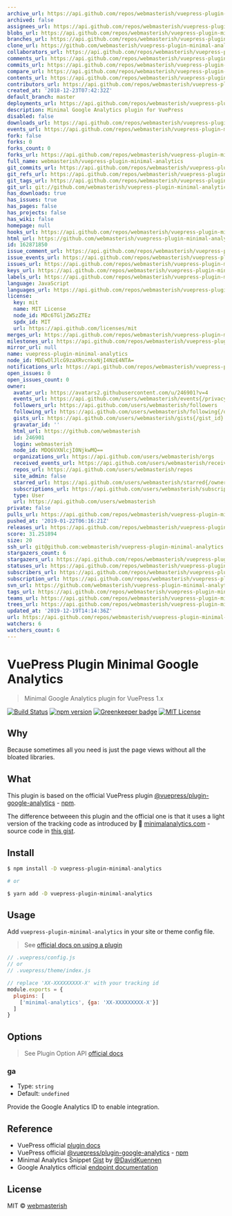 ```yaml
---
archive_url: https://api.github.com/repos/webmasterish/vuepress-plugin-minimal-analytics/{archive_format}{/ref}
archived: false
assignees_url: https://api.github.com/repos/webmasterish/vuepress-plugin-minimal-analytics/assignees{/user}
blobs_url: https://api.github.com/repos/webmasterish/vuepress-plugin-minimal-analytics/git/blobs{/sha}
branches_url: https://api.github.com/repos/webmasterish/vuepress-plugin-minimal-analytics/branches{/branch}
clone_url: https://github.com/webmasterish/vuepress-plugin-minimal-analytics.git
collaborators_url: https://api.github.com/repos/webmasterish/vuepress-plugin-minimal-analytics/collaborators{/collaborator}
comments_url: https://api.github.com/repos/webmasterish/vuepress-plugin-minimal-analytics/comments{/number}
commits_url: https://api.github.com/repos/webmasterish/vuepress-plugin-minimal-analytics/commits{/sha}
compare_url: https://api.github.com/repos/webmasterish/vuepress-plugin-minimal-analytics/compare/{base}...{head}
contents_url: https://api.github.com/repos/webmasterish/vuepress-plugin-minimal-analytics/contents/{+path}
contributors_url: https://api.github.com/repos/webmasterish/vuepress-plugin-minimal-analytics/contributors
created_at: '2018-12-23T07:42:32Z'
default_branch: master
deployments_url: https://api.github.com/repos/webmasterish/vuepress-plugin-minimal-analytics/deployments
description: Minimal Google Analytics plugin for VuePress
disabled: false
downloads_url: https://api.github.com/repos/webmasterish/vuepress-plugin-minimal-analytics/downloads
events_url: https://api.github.com/repos/webmasterish/vuepress-plugin-minimal-analytics/events
fork: false
forks: 0
forks_count: 0
forks_url: https://api.github.com/repos/webmasterish/vuepress-plugin-minimal-analytics/forks
full_name: webmasterish/vuepress-plugin-minimal-analytics
git_commits_url: https://api.github.com/repos/webmasterish/vuepress-plugin-minimal-analytics/git/commits{/sha}
git_refs_url: https://api.github.com/repos/webmasterish/vuepress-plugin-minimal-analytics/git/refs{/sha}
git_tags_url: https://api.github.com/repos/webmasterish/vuepress-plugin-minimal-analytics/git/tags{/sha}
git_url: git://github.com/webmasterish/vuepress-plugin-minimal-analytics.git
has_downloads: true
has_issues: true
has_pages: false
has_projects: false
has_wiki: false
homepage: null
hooks_url: https://api.github.com/repos/webmasterish/vuepress-plugin-minimal-analytics/hooks
html_url: https://github.com/webmasterish/vuepress-plugin-minimal-analytics
id: 162871850
issue_comment_url: https://api.github.com/repos/webmasterish/vuepress-plugin-minimal-analytics/issues/comments{/number}
issue_events_url: https://api.github.com/repos/webmasterish/vuepress-plugin-minimal-analytics/issues/events{/number}
issues_url: https://api.github.com/repos/webmasterish/vuepress-plugin-minimal-analytics/issues{/number}
keys_url: https://api.github.com/repos/webmasterish/vuepress-plugin-minimal-analytics/keys{/key_id}
labels_url: https://api.github.com/repos/webmasterish/vuepress-plugin-minimal-analytics/labels{/name}
language: JavaScript
languages_url: https://api.github.com/repos/webmasterish/vuepress-plugin-minimal-analytics/languages
license:
  key: mit
  name: MIT License
  node_id: MDc6TGljZW5zZTEz
  spdx_id: MIT
  url: https://api.github.com/licenses/mit
merges_url: https://api.github.com/repos/webmasterish/vuepress-plugin-minimal-analytics/merges
milestones_url: https://api.github.com/repos/webmasterish/vuepress-plugin-minimal-analytics/milestones{/number}
mirror_url: null
name: vuepress-plugin-minimal-analytics
node_id: MDEwOlJlcG9zaXRvcnkxNjI4NzE4NTA=
notifications_url: https://api.github.com/repos/webmasterish/vuepress-plugin-minimal-analytics/notifications{?since,all,participating}
open_issues: 0
open_issues_count: 0
owner:
  avatar_url: https://avatars2.githubusercontent.com/u/246901?v=4
  events_url: https://api.github.com/users/webmasterish/events{/privacy}
  followers_url: https://api.github.com/users/webmasterish/followers
  following_url: https://api.github.com/users/webmasterish/following{/other_user}
  gists_url: https://api.github.com/users/webmasterish/gists{/gist_id}
  gravatar_id: ''
  html_url: https://github.com/webmasterish
  id: 246901
  login: webmasterish
  node_id: MDQ6VXNlcjI0NjkwMQ==
  organizations_url: https://api.github.com/users/webmasterish/orgs
  received_events_url: https://api.github.com/users/webmasterish/received_events
  repos_url: https://api.github.com/users/webmasterish/repos
  site_admin: false
  starred_url: https://api.github.com/users/webmasterish/starred{/owner}{/repo}
  subscriptions_url: https://api.github.com/users/webmasterish/subscriptions
  type: User
  url: https://api.github.com/users/webmasterish
private: false
pulls_url: https://api.github.com/repos/webmasterish/vuepress-plugin-minimal-analytics/pulls{/number}
pushed_at: '2019-01-22T06:16:21Z'
releases_url: https://api.github.com/repos/webmasterish/vuepress-plugin-minimal-analytics/releases{/id}
score: 31.251894
size: 20
ssh_url: git@github.com:webmasterish/vuepress-plugin-minimal-analytics.git
stargazers_count: 6
stargazers_url: https://api.github.com/repos/webmasterish/vuepress-plugin-minimal-analytics/stargazers
statuses_url: https://api.github.com/repos/webmasterish/vuepress-plugin-minimal-analytics/statuses/{sha}
subscribers_url: https://api.github.com/repos/webmasterish/vuepress-plugin-minimal-analytics/subscribers
subscription_url: https://api.github.com/repos/webmasterish/vuepress-plugin-minimal-analytics/subscription
svn_url: https://github.com/webmasterish/vuepress-plugin-minimal-analytics
tags_url: https://api.github.com/repos/webmasterish/vuepress-plugin-minimal-analytics/tags
teams_url: https://api.github.com/repos/webmasterish/vuepress-plugin-minimal-analytics/teams
trees_url: https://api.github.com/repos/webmasterish/vuepress-plugin-minimal-analytics/git/trees{/sha}
updated_at: '2019-12-19T14:14:36Z'
url: https://api.github.com/repos/webmasterish/vuepress-plugin-minimal-analytics
watchers: 6
watchers_count: 6
---
```


# VuePress Plugin Minimal Google Analytics

> Minimal Google Analytics plugin for VuePress 1.x

[![Build Status](https://img.shields.io/travis/webmasterish/vuepress-plugin-minimal-analytics/master.svg?style=flat-square)](https://travis-ci.org/webmasterish/vuepress-plugin-minimal-analytics)
[![npm version](https://img.shields.io/npm/v/vuepress-plugin-minimal-analytics.svg?style=flat-square)](http://npm.im/vuepress-plugin-minimal-analytics)
[![Greenkeeper badge](https://badges.greenkeeper.io/webmasterish/vuepress-plugin-minimal-analytics.svg?style=flat-square)](https://greenkeeper.io/)
[![MIT License](https://img.shields.io/npm/l/express.svg?style=flat-square)](http://opensource.org/licenses/MIT)


## Why

Because sometimes all you need is just the page views
without all the bloated libraries.


## What

This plugin is based on the official VuePress plugin  [@vuepress/plugin-google-analytics](https://github.com/vuejs/vuepress/tree/master/packages/%40vuepress/plugin-google-analytics) - [npm](https://www.npmjs.com/package/@vuepress/plugin-google-analytics).

The difference betweeen this plugin and the official one is that it uses a light
version of the tracking code as introduced
by 🌱 [minimalanalytics.com](https://minimalanalytics.com/) - source code in [this gist](https://gist.github.com/DavidKuennen/443121e692175d6fc145e1efb0284ec9).


## Install


```sh
$ npm install -D vuepress-plugin-minimal-analytics

# or

$ yarn add -D vuepress-plugin-minimal-analytics
```


## Usage

Add `vuepress-plugin-minimal-analytics` in your site or theme config file.

> See [official docs on using a plugin](https://vuepress.vuejs.org/plugin/using-a-plugin.html)


```js
// .vuepress/config.js
// or
// .vuepress/theme/index.js

// replace 'XX-XXXXXXXXX-X' with your tracking id
module.exports = {
  plugins: [
    ['minimal-analytics', {ga: 'XX-XXXXXXXXX-X'}]
  ]
}
```


## Options

> See Plugin Option API [official docs](https://vuepress.vuejs.org/plugin/option-api.html)

### ga

- Type: `string`
- Default: `undefined`

Provide the Google Analytics ID to enable integration.


## Reference

- VuePress official [plugin docs](https://vuepress.vuejs.org/plugin/)
- VuePress official [@vuepress/plugin-google-analytics](https://github.com/vuejs/vuepress/tree/master/packages/%40vuepress/plugin-google-analytics) - [npm](https://www.npmjs.com/package/@vuepress/plugin-google-analytics)
- Minimal Analytics Snippet [Gist](https://gist.github.com/DavidKuennen/443121e692175d6fc145e1efb0284ec9)
  by [@DavidKuennen](https://github.com/DavidKuennen)
- Google Analytics official [endpoint documentation](https://developers.google.com/analytics/devguides/collection/protocol/v1/reference)


## License

MIT © [webmasterish](https://webmasterish.com)
